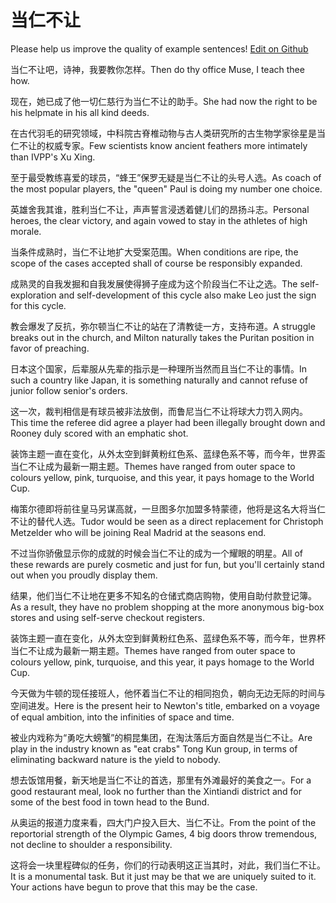 # 当仁不让

Please help us improve the quality of example sentences! [Edit on Github](https://github.com/jiyushe/jiyu-example-sentence-source/blob/main/chinese/dangrenburang.md)

<p><span class="chinese">当仁不让吧，诗神，我要教你怎样。</span><span class="english">Then do thy office Muse, I teach thee how.</span></p>

<p><span class="chinese">现在，她已成了他一切仁慈行为当仁不让的助手。</span><span class="english">She had now the right to be his helpmate in his all kind deeds.</span></p>

<p><span class="chinese">在古代羽毛的研究领域，中科院古脊椎动物与古人类研究所的古生物学家徐星是当仁不让的权威专家。</span><span class="english">Few scientists know ancient feathers more intimately than IVPP's Xu Xing.</span></p>

<p><span class="chinese">至于最受教练喜爱的球员，“蜂王”保罗无疑是当仁不让的头号人选。</span><span class="english">As coach of the most popular players, the "queen" Paul is doing my number one choice.</span></p>

<p><span class="chinese">英雄舍我其谁，胜利当仁不让，声声誓言浸透着健儿们的昂扬斗志。</span><span class="english">Personal heroes, the clear victory, and again vowed to stay in the athletes of high morale.</span></p>

<p><span class="chinese">当条件成熟时，当仁不让地扩大受案范围。</span><span class="english">When conditions are ripe, the scope of the cases accepted shall of course be responsibly expanded.</span></p>

<p><span class="chinese">成熟灵的自我发掘和自我发展使得狮子座成为这个阶段当仁不让之选。</span><span class="english">The self-exploration and self-development of this cycle also make Leo just the sign for this cycle.</span></p>

<p><span class="chinese">教会爆发了反抗，弥尔顿当仁不让的站在了清教徒一方，支持布道。</span><span class="english">A struggle breaks out in the church, and Milton naturally takes the Puritan position in favor of preaching.</span></p>

<p><span class="chinese">日本这个国家，后辈服从先辈的指示是一种理所当然而且当仁不让的事情。</span><span class="english">In such a country like Japan, it is something naturally and cannot refuse of junior follow senior's orders.</span></p>

<p><span class="chinese">这一次，裁判相信是有球员被非法放倒，而鲁尼当仁不让将球大力罚入网内。</span><span class="english">This time the referee did agree a player had been illegally brought down and Rooney duly scored with an emphatic shot.</span></p>

<p><span class="chinese">装饰主题一直在变化，从外太空到鲜黄粉红色系、蓝绿色系不等，而今年，世界盃当仁不让成为最新一期主题。</span><span class="english">Themes have ranged from outer space to colours yellow, pink, turquoise, and this year, it pays homage to the World Cup.</span></p>

<p><span class="chinese">梅策尔德即将前往皇马另谋高就，一旦图多尔加盟多特蒙德，他将是这名大将当仁不让的替代人选。</span><span class="english">Tudor would be seen as a direct replacement for Christoph Metzelder who will be joining Real Madrid at the seasons end.</span></p>

<p><span class="chinese">不过当你骄傲显示你的成就的时候会当仁不让的成为一个耀眼的明星。</span><span class="english">All of these rewards are purely cosmetic and just for fun, but you'll certainly stand out when you proudly display them.</span></p>

<p><span class="chinese">结果，他们当仁不让地在更多不知名的仓储式商店购物，使用自助付款登记簿。</span><span class="english">As a result, they have no problem shopping at the more anonymous big-box stores and using self-serve checkout registers.</span></p>

<p><span class="chinese">装饰主题一直在变化，从外太空到鲜黄粉红色系、蓝绿色系不等，而今年，世界杯当仁不让成为最新一期主题。</span><span class="english">Themes have ranged from outer space to colours yellow, pink,  turquoise, and this year, it pays  homage to the World Cup.</span></p>

<p><span class="chinese">今天做为牛顿的现任接班人，他怀着当仁不让的相同抱负，朝向无边无际的时间与空间进发。</span><span class="english">Here is the present heir to Newton's title, embarked on a voyage of equal ambition, into the infinities of space and time.</span></p>

<p><span class="chinese">被业内戏称为“勇吃大螃蟹”的桐昆集团，在淘汰落后方面自然是当仁不让。</span><span class="english">Are play in the industry known as "eat crabs" Tong Kun group, in terms of eliminating backward nature is the yield to nobody.</span></p>

<p><span class="chinese">想去饭馆用餐，新天地是当仁不让的首选，那里有外滩最好的美食之一。</span><span class="english">For a good restaurant meal, look no further than the Xintiandi district and for some of the best food in town head to the Bund.</span></p>

<p><span class="chinese">从奥运的报道力度来看，四大门户投入巨大、当仁不让。</span><span class="english">From the point of the reportorial strength of the Olympic Games, 4 big doors throw tremendous, not decline to shoulder a responsibility.</span></p>

<p><span class="chinese">这将会一块里程碑似的任务，你们的行动表明这正当其时，对此，我们当仁不让。</span><span class="english">It is a monumental task. But it just may be that we are uniquely suited to it. Your actions have begun to prove that this may be the case.</span></p>


